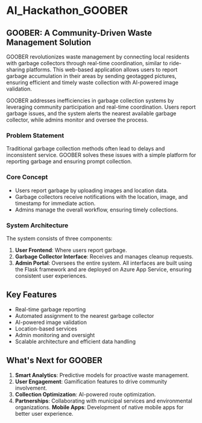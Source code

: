 # AI_Hackathon_GOOBER

## GOOBER: A Community-Driven Waste Management Solution
GOOBER revolutionizes waste management by connecting local residents with garbage collectors through real-time coordination, similar to ride-sharing platforms. This web-based application allows users to report garbage accumulation in their areas by sending geotagged pictures, ensuring efficient and timely waste collection with AI-powered image validation.

GOOBER addresses inefficiencies in garbage collection systems by leveraging community participation and real-time coordination. Users report garbage issues, and the system alerts the nearest available garbage collector, while admins monitor and oversee the process.

### Problem Statement
Traditional garbage collection methods often lead to delays and inconsistent service. GOOBER solves these issues with a simple platform for reporting garbage and ensuring prompt collection.

### Core Concept
* Users report garbage by uploading images and location data.
* Garbage collectors receive notifications with the location, image, and timestamp for immediate action.
* Admins manage the overall workflow, ensuring timely collections.

### System Architecture
The system consists of three components:

1. **User Frontend**: Where users report garbage.
2. **Garbage Collector Interface**: Receives and manages cleanup requests.
3. **Admin Portal**: Oversees the entire system.
All interfaces are built using the Flask framework and are deployed on Azure App Service, ensuring consistent user experiences.

## Key Features
* Real-time garbage reporting
* Automated assignment to the nearest garbage collector
* AI-powered image validation
* Location-based services
* Admin monitoring and oversight
* Scalable architecture and efficient data handling

## What's Next for GOOBER
1. **Smart Analytics**: Predictive models for proactive waste management.
2. **User Engagement**: Gamification features to drive community involvement.
3. **Collection Optimization**: AI-powered route optimization.
4. **Partnerships**: Collaborating with municipal services and environmental organizations.
**Mobile Apps**: Development of native mobile apps for better user experience.
